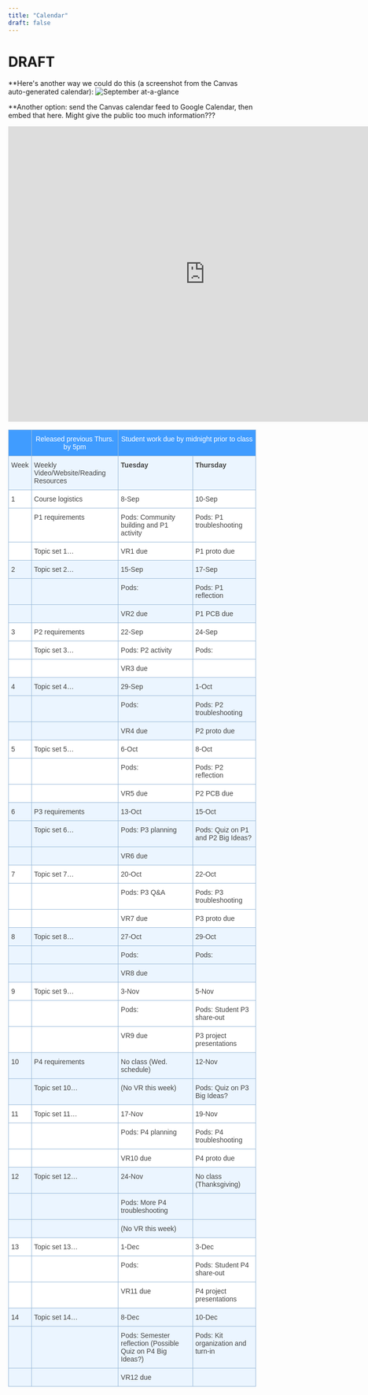 ```yaml
---
title: "Calendar"
draft: false
---
```


# DRAFT

**Here's another way we could do this (a screenshot from the Canvas auto-generated calendar):
![September at-a-glance](/img/CanvasCalendarSeptember.jpg)

**Another option: send the Canvas calendar feed to Google Calendar, then embed that here. Might give the public too much information???
<iframe src="https://calendar.google.com/calendar/embed?src=0d4h0bpmo36oorpov670avevaace1jom%40import.calendar.google.com&ctz=America%2FNew_York" style="border: 0" width="800" height="600" frameborder="0" scrolling="no"></iframe>


<style type="text/css">
.tg  {border-collapse:collapse;border-color:#9ABAD9;border-spacing:0;}
.tg td{background-color:#EBF5FF;border-color:#9ABAD9;border-style:solid;border-width:1px;color:#444;
  font-family:Arial, sans-serif;font-size:14px;overflow:hidden;padding:10px 5px;word-break:normal;}
.tg th{background-color:#409cff;border-color:#9ABAD9;border-style:solid;border-width:1px;color:#fff;
  font-family:Arial, sans-serif;font-size:14px;font-weight:normal;overflow:hidden;padding:10px 5px;word-break:normal;}
.tg .tg-1wig{font-weight:bold;text-align:left;vertical-align:top}
.tg .tg-ycr8{background-color:#ffffff;text-align:left;vertical-align:top}
.tg .tg-baqh{text-align:center;vertical-align:top}
.tg .tg-0lax{text-align:left;vertical-align:top}
</style>
<table class="tg">
<thead>
  <tr>
    <th class="tg-0lax"></th>
    <th class="tg-baqh">Released previous Thurs. by 5pm</th>
    <th class="tg-baqh" colspan="2">Student work due by midnight prior to class</th>
  </tr>
</thead>
<tbody>
  <tr>
    <td class="tg-0lax">Week</td>
    <td class="tg-0lax">Weekly Video/Website/Reading Resources</td>
    <td class="tg-1wig">Tuesday</td>
    <td class="tg-1wig">Thursday</td>
  </tr>
  <tr>
    <td class="tg-ycr8">1</td>
    <td class="tg-ycr8">Course logistics</td>
    <td class="tg-ycr8">8-Sep</td>
    <td class="tg-ycr8">10-Sep</td>
  </tr>
  <tr>
    <td class="tg-ycr8"></td>
    <td class="tg-ycr8">P1 requirements</td>
    <td class="tg-ycr8">Pods: Community building and P1 activity</td>
    <td class="tg-ycr8">Pods: P1 troubleshooting</td>
  </tr>
  <tr>
    <td class="tg-ycr8"></td>
    <td class="tg-ycr8">Topic set 1…</td>
    <td class="tg-ycr8">VR1 due</td>
    <td class="tg-ycr8">P1 proto due</td>
  </tr>
  <tr>
    <td class="tg-0lax">2</td>
    <td class="tg-0lax">Topic set 2…</td>
    <td class="tg-0lax">15-Sep</td>
    <td class="tg-0lax">17-Sep</td>
  </tr>
  <tr>
    <td class="tg-0lax"></td>
    <td class="tg-0lax"></td>
    <td class="tg-0lax">Pods:</td>
    <td class="tg-0lax">Pods: P1 reflection</td>
  </tr>
  <tr>
    <td class="tg-0lax"></td>
    <td class="tg-0lax"></td>
    <td class="tg-0lax">VR2 due</td>
    <td class="tg-0lax">P1 PCB due</td>
  </tr>
  <tr>
    <td class="tg-ycr8">3</td>
    <td class="tg-ycr8">P2 requirements</td>
    <td class="tg-ycr8">22-Sep</td>
    <td class="tg-ycr8">24-Sep</td>
  </tr>
  <tr>
    <td class="tg-ycr8"></td>
    <td class="tg-ycr8">Topic set 3…</td>
    <td class="tg-ycr8">Pods: P2 activity</td>
    <td class="tg-ycr8">Pods:</td>
  </tr>
  <tr>
    <td class="tg-ycr8"></td>
    <td class="tg-ycr8"></td>
    <td class="tg-ycr8">VR3 due</td>
    <td class="tg-ycr8"></td>
  </tr>
  <tr>
    <td class="tg-0lax">4</td>
    <td class="tg-0lax">Topic set 4…</td>
    <td class="tg-0lax">29-Sep</td>
    <td class="tg-0lax">1-Oct</td>
  </tr>
  <tr>
    <td class="tg-0lax"></td>
    <td class="tg-0lax"></td>
    <td class="tg-0lax">Pods:</td>
    <td class="tg-0lax">Pods: P2 troubleshooting</td>
  </tr>
  <tr>
    <td class="tg-0lax"></td>
    <td class="tg-0lax"></td>
    <td class="tg-0lax">VR4 due</td>
    <td class="tg-0lax">P2 proto due</td>
  </tr>
  <tr>
    <td class="tg-ycr8">5</td>
    <td class="tg-ycr8">Topic set 5…</td>
    <td class="tg-ycr8">6-Oct</td>
    <td class="tg-ycr8">8-Oct</td>
  </tr>
  <tr>
    <td class="tg-ycr8"></td>
    <td class="tg-ycr8"></td>
    <td class="tg-ycr8">Pods:</td>
    <td class="tg-ycr8">Pods: P2 reflection</td>
  </tr>
  <tr>
    <td class="tg-ycr8"></td>
    <td class="tg-ycr8"></td>
    <td class="tg-ycr8">VR5 due</td>
    <td class="tg-ycr8">P2 PCB due</td>
  </tr>
  <tr>
    <td class="tg-0lax">6</td>
    <td class="tg-0lax">P3 requirements</td>
    <td class="tg-0lax">13-Oct</td>
    <td class="tg-0lax">15-Oct</td>
  </tr>
  <tr>
    <td class="tg-0lax"></td>
    <td class="tg-0lax">Topic set 6…</td>
    <td class="tg-0lax">Pods: P3 planning</td>
    <td class="tg-0lax">Pods: Quiz on P1 and P2 Big Ideas?</td>
  </tr>
  <tr>
    <td class="tg-0lax"></td>
    <td class="tg-0lax"></td>
    <td class="tg-0lax">VR6 due</td>
    <td class="tg-0lax"></td>
  </tr>
  <tr>
    <td class="tg-ycr8">7</td>
    <td class="tg-ycr8">Topic set 7…</td>
    <td class="tg-ycr8">20-Oct</td>
    <td class="tg-ycr8">22-Oct</td>
  </tr>
  <tr>
    <td class="tg-ycr8"></td>
    <td class="tg-ycr8"></td>
    <td class="tg-ycr8">Pods: P3 Q&amp;A</td>
    <td class="tg-ycr8">Pods: P3 troubleshooting</td>
  </tr>
  <tr>
    <td class="tg-ycr8"></td>
    <td class="tg-ycr8"></td>
    <td class="tg-ycr8">VR7 due</td>
    <td class="tg-ycr8">P3 proto due</td>
  </tr>
  <tr>
    <td class="tg-0lax">8</td>
    <td class="tg-0lax">Topic set 8…</td>
    <td class="tg-0lax">27-Oct</td>
    <td class="tg-0lax">29-Oct</td>
  </tr>
  <tr>
    <td class="tg-0lax"></td>
    <td class="tg-0lax"></td>
    <td class="tg-0lax">Pods:</td>
    <td class="tg-0lax">Pods:</td>
  </tr>
  <tr>
    <td class="tg-0lax"></td>
    <td class="tg-0lax"></td>
    <td class="tg-0lax">VR8 due</td>
    <td class="tg-0lax"></td>
  </tr>
  <tr>
    <td class="tg-ycr8">9</td>
    <td class="tg-ycr8">Topic set 9…</td>
    <td class="tg-ycr8">3-Nov</td>
    <td class="tg-ycr8">5-Nov</td>
  </tr>
  <tr>
    <td class="tg-ycr8"></td>
    <td class="tg-ycr8"></td>
    <td class="tg-ycr8">Pods:</td>
    <td class="tg-ycr8">Pods: Student P3 share-out</td>
  </tr>
  <tr>
    <td class="tg-ycr8"></td>
    <td class="tg-ycr8"></td>
    <td class="tg-ycr8">VR9 due</td>
    <td class="tg-ycr8">P3 project presentations</td>
  </tr>
  <tr>
    <td class="tg-0lax">10</td>
    <td class="tg-0lax">P4 requirements</td>
    <td class="tg-0lax">No class (Wed. schedule)</td>
    <td class="tg-0lax">12-Nov</td>
  </tr>
  <tr>
    <td class="tg-0lax"></td>
    <td class="tg-0lax">Topic set 10…</td>
    <td class="tg-0lax">(No VR this week)</td>
    <td class="tg-0lax">Pods: Quiz on P3 Big Ideas?</td>
  </tr>
  <tr>
    <td class="tg-ycr8">11</td>
    <td class="tg-ycr8">Topic set 11…</td>
    <td class="tg-ycr8">17-Nov</td>
    <td class="tg-ycr8">19-Nov</td>
  </tr>
  <tr>
    <td class="tg-ycr8"></td>
    <td class="tg-ycr8"></td>
    <td class="tg-ycr8">Pods: P4 planning</td>
    <td class="tg-ycr8">Pods: P4 troubleshooting</td>
  </tr>
  <tr>
    <td class="tg-ycr8"></td>
    <td class="tg-ycr8"></td>
    <td class="tg-ycr8">VR10 due</td>
    <td class="tg-ycr8">P4 proto due</td>
  </tr>
  <tr>
    <td class="tg-0lax">12</td>
    <td class="tg-0lax">Topic set 12…</td>
    <td class="tg-0lax">24-Nov</td>
    <td class="tg-0lax">No class (Thanksgiving)</td>
  </tr>
  <tr>
    <td class="tg-0lax"></td>
    <td class="tg-0lax"></td>
    <td class="tg-0lax">Pods: More P4 troubleshooting</td>
    <td class="tg-0lax"></td>
  </tr>
  <tr>
    <td class="tg-0lax"></td>
    <td class="tg-0lax"></td>
    <td class="tg-0lax">(No VR this week)</td>
    <td class="tg-0lax"></td>
  </tr>
  <tr>
    <td class="tg-ycr8">13</td>
    <td class="tg-ycr8">Topic set 13…</td>
    <td class="tg-ycr8">1-Dec</td>
    <td class="tg-ycr8">3-Dec</td>
  </tr>
  <tr>
    <td class="tg-ycr8"></td>
    <td class="tg-ycr8"></td>
    <td class="tg-ycr8">Pods:</td>
    <td class="tg-ycr8">Pods: Student P4 share-out</td>
  </tr>
  <tr>
    <td class="tg-ycr8"></td>
    <td class="tg-ycr8"></td>
    <td class="tg-ycr8">VR11 due</td>
    <td class="tg-ycr8">P4 project presentations</td>
  </tr>
  <tr>
    <td class="tg-0lax">14</td>
    <td class="tg-0lax">Topic set 14…</td>
    <td class="tg-0lax">8-Dec</td>
    <td class="tg-0lax">10-Dec</td>
  </tr>
  <tr>
    <td class="tg-0lax"></td>
    <td class="tg-0lax"></td>
    <td class="tg-0lax">Pods: Semester reflection (Possible Quiz on P4 Big Ideas?)</td>
    <td class="tg-0lax">Pods: Kit organization and turn-in</td>
  </tr>
  <tr>
    <td class="tg-0lax"></td>
    <td class="tg-0lax"></td>
    <td class="tg-0lax">VR12 due</td>
    <td class="tg-0lax"></td>
  </tr>
</tbody>
</table>

